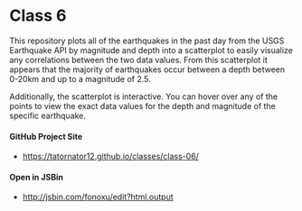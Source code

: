 # Class 6

This repository plots all of the earthquakes in the past day from the USGS Earthquake API by magnitude and depth into a scatterplot to easily visualize any correlations between the two data values. From this scatterplot it appears that the majority of earthquakes occur between a depth between 0-20km and up to a magnitude of 2.5.

Additionally, the scatterplot is interactive. You can hover over any of the points to view the exact data values for the depth and magnitude of the specific earthquake.

#### GitHub Project Site

* <https://tatornator12.github.io/classes/class-06/>

#### Open in JSBin

* <http://jsbin.com/fonoxu/edit?html,output>
